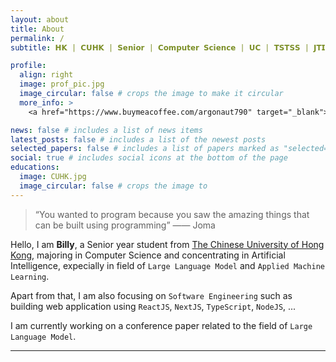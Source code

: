 ```yaml
---
layout: about
title: About
permalink: /
subtitle: 𝗛𝗞 | 𝗖𝗨𝗛𝗞 | 𝗦𝗲𝗻𝗶𝗼𝗿 | 𝗖𝗼𝗺𝗽𝘂𝘁𝗲𝗿 𝗦𝗰𝗶𝗲𝗻𝗰𝗲 | 𝗨𝗖 | 𝗧𝗦𝗧𝗦𝗦 | 𝗝𝗧𝗜

profile:
  align: right
  image: prof_pic.jpg
  image_circular: false # crops the image to make it circular
  more_info: >
    <a href="https://www.buymeacoffee.com/argonaut790" target="_blank"><img src="https://cdn.buymeacoffee.com/buttons/v2/default-yellow.png" alt="Buy Me A Coffee" ></a>

news: false # includes a list of news items
latest_posts: false # includes a list of the newest posts
selected_papers: false # includes a list of papers marked as "selected={true}"
social: true # includes social icons at the bottom of the page
educations: 
  image: CUHK.jpg
  image_circular: false # crops the image to 
---
```


> “You wanted to program because you saw the amazing things that can be built using programming” —— Joma

Hello, I am **Billy**, a Senior year student from [The Chinese University of Hong Kong](https://www.cuhk.edu.hk/chinese/index.html), majoring in Computer Science and concentrating in Artificial Intelligence, expecially in field of `Large Language Model` and `Applied Machine Learning`. <br>

Apart from that, I am also focusing on `Software Engineering` such as building web application using `ReactJS`, `NextJS`, `TypeScript`, `NodeJS`, ... <br>

I am currently working on a conference paper related to the field of `Large Language Model`. <br>


---

<!-- ![CUHK](assets/img/prof_pic.jpg) -->
<!-- ### BSc in Computer Science
##### The Chinese University of Hong Kong
##### September 2020 - Present -->